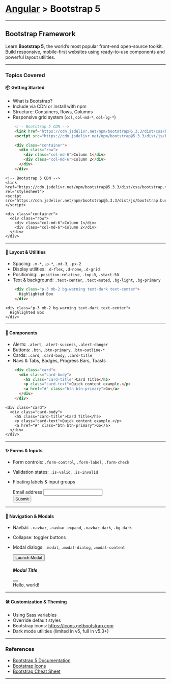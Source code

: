 # [Angular](../) > Bootstrap 5

---

## Bootstrap Framework

Learn **Bootstrap 5**, the world’s most popular front-end open-source toolkit. Build responsive, mobile-first websites using ready-to-use components and powerful layout utilities.

---

### Topics Covered

#### 📦 Getting Started

- What is Bootstrap?
- Include via CDN or install with npm
- Structure: Containers, Rows, Columns
- Responsive grid system (`col`, `col-md-*`, `col-lg-*`)
```html
    <!-- Bootstrap 5 CDN -->
    <link href="https://cdn.jsdelivr.net/npm/bootstrap@5.3.3/dist/css/bootstrap.min.css" rel="stylesheet">
    <script src="https://cdn.jsdelivr.net/npm/bootstrap@5.3.3/dist/js/bootstrap.bundle.min.js"></script>

    <div class="container">
      <div class="row">
        <div class="col-md-6">Column 1</div>
        <div class="col-md-6">Column 2</div>
      </div>
    </div>
```
    <!-- Bootstrap 5 CDN -->
    <link href="https://cdn.jsdelivr.net/npm/bootstrap@5.3.3/dist/css/bootstrap.min.css" rel="stylesheet">
    <script src="https://cdn.jsdelivr.net/npm/bootstrap@5.3.3/dist/js/bootstrap.bundle.min.js"></script>

    <div class="container">
      <div class="row">
        <div class="col-md-6">Column 1</div>
        <div class="col-md-6">Column 2</div>
      </div>
    </div>

---

#### 🎨 Layout & Utilities

- Spacing: `.m-*`, `.p-*`, `.mt-3`, `.px-2`
- Display utilities: `.d-flex`, `.d-none`, `.d-grid`
- Positioning: `.position-relative`, `.top-0`, `.start-50`
- Text & background: `.text-center`, `.text-muted`, `.bg-light`, `.bg-primary`

```html
    <div class="p-3 mb-2 bg-warning text-dark text-center">
      Highlighted Box
    </div>
```
    <div class="p-3 mb-2 bg-warning text-dark text-center">
      Highlighted Box
    </div>
---

#### 🧩 Components

- Alerts: `.alert`, `.alert-success`, `.alert-danger`
- Buttons: `.btn`, `.btn-primary`, `.btn-outline-*`
- Cards: `.card`, `.card-body`, `.card-title`
- Navs & Tabs, Badges, Progress Bars, Toasts
````html
    <div class="card">
      <div class="card-body">
        <h5 class="card-title">Card Title</h5>
        <p class="card-text">Quick content example.</p>
        <a href="#" class="btn btn-primary">Go</a>
      </div>
    </div>
````
    <div class="card">
      <div class="card-body">
        <h5 class="card-title">Card Title</h5>
        <p class="card-text">Quick content example.</p>
        <a href="#" class="btn btn-primary">Go</a>
      </div>
    </div>

---

#### ✨ Forms & Inputs

- Form controls: `.form-control`, `.form-label`, `.form-check`
- Validation states: `.is-valid`, `.is-invalid`
- Floating labels & input groups

    <form>
      <div class="mb-3">
        <label for="email" class="form-label">Email address</label>
        <input type="email" class="form-control" id="email">
      </div>
      <button type="submit" class="btn btn-success">Submit</button>
    </form>

---

#### 🧭 Navigation & Modals

- Navbar: `.navbar`, `.navbar-expand`, `.navbar-dark`, `.bg-dark`
- Collapse: toggler buttons
- Modal dialogs: `.modal`, `.modal-dialog`, `.modal-content`

    <button class="btn btn-primary" data-bs-toggle="modal" data-bs-target="#exampleModal">
      Launch Modal
    </button>

    <div class="modal fade" id="exampleModal" tabindex="-1">
      <div class="modal-dialog">
        <div class="modal-content">
          <div class="modal-header">
            <h5 class="modal-title">Modal Title</h5>
            <button class="btn-close" data-bs-dismiss="modal"></button>
          </div>
          <div class="modal-body">Hello, world!</div>
        </div>
      </div>
    </div>

---

#### 🛠️ Customization & Theming

- Using Sass variables
- Override default styles
- Bootstrap icons: https://icons.getbootstrap.com
- Dark mode utilities (limited in v5, full in v5.3+)

---

### References

- [Bootstrap 5 Documentation](https://getbootstrap.com/docs/5.3/)
- [Bootstrap Icons](https://icons.getbootstrap.com/)
- [Bootstrap Cheat Sheet](https://getbootstrap.com/docs/5.3/examples/)

---
